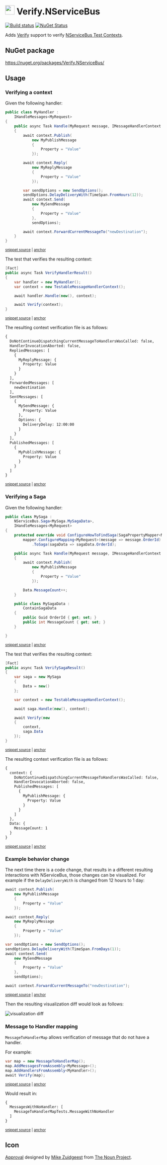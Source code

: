 # <img src="/src/icon.png" height="30px"> Verify.NServiceBus

[![Build status](https://ci.appveyor.com/api/projects/status/wwrri8srggv1h56j/branch/main?svg=true)](https://ci.appveyor.com/project/SimonCropp/Verify-NServiceBus)
[![NuGet Status](https://img.shields.io/nuget/v/Verify.NServiceBus.svg)](https://www.nuget.org/packages/Verify.NServiceBus/)

Adds [Verify](https://github.com/VerifyTests/Verify) support to verify [NServiceBus Test Contexts](https://docs.particular.net/nservicebus/samples/unit-testing/).


## NuGet package

https://nuget.org/packages/Verify.NServiceBus/


## Usage

<!-- snippet: enable -->
<!-- endSnippet -->


### Verifying a context

Given the following handler:

<!-- snippet: SimpleHandler -->
<a id='snippet-simplehandler'></a>
```cs
public class MyHandler :
    IHandleMessages<MyRequest>
{
    public async Task Handle(MyRequest message, IMessageHandlerContext context)
    {
        await context.Publish(
            new MyPublishMessage
            {
                Property = "Value"
            });

        await context.Reply(
            new MyReplyMessage
            {
                Property = "Value"
            });

        var sendOptions = new SendOptions();
        sendOptions.DelayDeliveryWith(TimeSpan.FromHours(12));
        await context.Send(
            new MySendMessage
            {
                Property = "Value"
            },
            sendOptions);

        await context.ForwardCurrentMessageTo("newDestination");
    }
}
```
<sup><a href='/src/Tests/Snippets/MyHandler.cs#L1-L33' title='Snippet source file'>snippet source</a> | <a href='#snippet-simplehandler' title='Start of snippet'>anchor</a></sup>
<!-- endSnippet -->

The test that verifies the resulting context:

<!-- snippet: HandlerTest -->
<a id='snippet-handlertest'></a>
```cs
[Fact]
public async Task VerifyHandlerResult()
{
    var handler = new MyHandler();
    var context = new TestableMessageHandlerContext();

    await handler.Handle(new(), context);

    await Verify(context);
}
```
<sup><a href='/src/Tests/Snippets/HandlerTests.cs#L4-L17' title='Snippet source file'>snippet source</a> | <a href='#snippet-handlertest' title='Start of snippet'>anchor</a></sup>
<!-- endSnippet -->

The resulting context verification file is as follows:

<!-- snippet: HandlerTests.VerifyHandlerResult.verified.txt -->
<a id='snippet-HandlerTests.VerifyHandlerResult.verified.txt'></a>
```txt
{
  DoNotContinueDispatchingCurrentMessageToHandlersWasCalled: false,
  HandlerInvocationAborted: false,
  RepliedMessages: [
    {
      MyReplyMessage: {
        Property: Value
      }
    }
  ],
  ForwardedMessages: [
    newDestination
  ],
  SentMessages: [
    {
      MySendMessage: {
        Property: Value
      },
      Options: {
        DeliveryDelay: 12:00:00
      }
    }
  ],
  PublishedMessages: [
    {
      MyPublishMessage: {
        Property: Value
      }
    }
  ]
}
```
<sup><a href='/src/Tests/Snippets/HandlerTests.VerifyHandlerResult.verified.txt#L1-L31' title='Snippet source file'>snippet source</a> | <a href='#snippet-HandlerTests.VerifyHandlerResult.verified.txt' title='Start of snippet'>anchor</a></sup>
<!-- endSnippet -->


### Verifying a Saga

Given the following handler:

<!-- snippet: SimpleSaga -->
<a id='snippet-simplesaga'></a>
```cs
public class MySaga :
    NServiceBus.Saga<MySaga.MySagaData>,
    IHandleMessages<MyRequest>
{
    protected override void ConfigureHowToFindSaga(SagaPropertyMapper<MySagaData> mapper) =>
        mapper.ConfigureMapping<MyRequest>(message => message.OrderId)
            .ToSaga(sagaData => sagaData.OrderId);

    public async Task Handle(MyRequest message, IMessageHandlerContext context)
    {
        await context.Publish(
            new MyPublishMessage
            {
                Property = "Value"
            });

        Data.MessageCount++;
    }

    public class MySagaData :
        ContainSagaData
    {
        public Guid OrderId { get; set; }
        public int MessageCount { get; set; }
    }

}
```
<sup><a href='/src/Tests/Snippets/MySaga.cs#L1-L31' title='Snippet source file'>snippet source</a> | <a href='#snippet-simplesaga' title='Start of snippet'>anchor</a></sup>
<!-- endSnippet -->

The test that verifies the resulting context:

<!-- snippet: SagaTest -->
<a id='snippet-sagatest'></a>
```cs
[Fact]
public async Task VerifySagaResult()
{
    var saga = new MySaga
    {
        Data = new()
    };

    var context = new TestableMessageHandlerContext();

    await saga.Handle(new(), context);

    await Verify(new
    {
        context,
        saga.Data
    });
}
```
<sup><a href='/src/Tests/Snippets/SagaTests.cs#L4-L25' title='Snippet source file'>snippet source</a> | <a href='#snippet-sagatest' title='Start of snippet'>anchor</a></sup>
<!-- endSnippet -->

The resulting context verification file is as follows:

<!-- snippet: SagaTests.VerifySagaResult.verified.txt -->
<a id='snippet-SagaTests.VerifySagaResult.verified.txt'></a>
```txt
{
  context: {
    DoNotContinueDispatchingCurrentMessageToHandlersWasCalled: false,
    HandlerInvocationAborted: false,
    PublishedMessages: [
      {
        MyPublishMessage: {
          Property: Value
        }
      }
    ]
  },
  Data: {
    MessageCount: 1
  }
}
```
<sup><a href='/src/Tests/Snippets/SagaTests.VerifySagaResult.verified.txt#L1-L16' title='Snippet source file'>snippet source</a> | <a href='#snippet-SagaTests.VerifySagaResult.verified.txt' title='Start of snippet'>anchor</a></sup>
<!-- endSnippet -->


### Example behavior change

The next time there is a code change, that results in a different resulting interactions with NServiceBus, those changes can be visualized. For example if the `DelayDeliveryWith` is changed from 12 hours to 1 day:

<!-- snippet: SimpleHandlerV2 -->
<a id='snippet-simplehandlerv2'></a>
```cs
await context.Publish(
    new MyPublishMessage
    {
        Property = "Value"
    });

await context.Reply(
    new MyReplyMessage
    {
        Property = "Value"
    });

var sendOptions = new SendOptions();
sendOptions.DelayDeliveryWith(TimeSpan.FromDays(1));
await context.Send(
    new MySendMessage
    {
        Property = "Value"
    },
    sendOptions);

await context.ForwardCurrentMessageTo("newDestination");
```
<sup><a href='/src/Tests/Snippets/MyHandlerV2.cs#L6-L31' title='Snippet source file'>snippet source</a> | <a href='#snippet-simplehandlerv2' title='Start of snippet'>anchor</a></sup>
<!-- endSnippet -->

Then the resulting visualization diff would look as follows:


![visualization diff](/src/approvaltests-diff.png)


### Message to Handler mapping

`MessageToHandlerMap` allows verification of message that do not have a handler.

For example:

<!-- snippet: MessageToHandlerMap -->
<a id='snippet-messagetohandlermap'></a>
```cs
var map = new MessageToHandlerMap();
map.AddMessagesFromAssembly<MyMessage>();
map.AddHandlersFromAssembly<MyHandler>();
await Verify(map);
```
<sup><a href='/src/Tests/MessageToHandlerMapTests.cs#L7-L12' title='Snippet source file'>snippet source</a> | <a href='#snippet-messagetohandlermap' title='Start of snippet'>anchor</a></sup>
<!-- endSnippet -->

Would result in: 

<!-- snippet: MessageToHandlerMapTests.Integration.verified.txt -->
<a id='snippet-MessageToHandlerMapTests.Integration.verified.txt'></a>
```txt
{
  MessagesWithNoHandler: [
    MessageToHandlerMapTests.MessageWithNoHandler
  ]
}
```
<sup><a href='/src/Tests/MessageToHandlerMapTests.Integration.verified.txt#L1-L5' title='Snippet source file'>snippet source</a> | <a href='#snippet-MessageToHandlerMapTests.Integration.verified.txt' title='Start of snippet'>anchor</a></sup>
<!-- endSnippet -->


## Icon

[Approval](https://thenounproject.com/term/approval/1759519/) designed by [Mike Zuidgeest](https://thenounproject.com/zuidgeest/) from [The Noun Project](https://thenounproject.com/).
